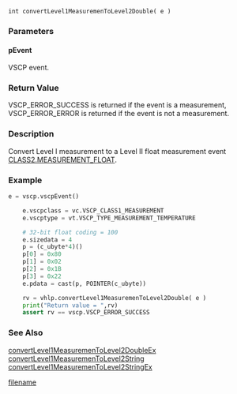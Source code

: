 

```clike
int convertLevel1MeasuremenToLevel2Double( e )
```

### Parameters

#### pEvent
VSCP event.

### Return Value
VSCP_ERROR_SUCCESS is returned if the event is a measurement, VSCP_ERROR_ERROR is returned if the event is not a measurement. 

### Description
Convert Level I measurement to a Level II float measurement event [CLASS2.MEASUREMENT_FLOAT](https://grodansparadis.gitbooks.io/the-vscp-specification/class2.measurement_float.html). 

### Example

```python
e = vscp.vscpEvent()

    e.vscpclass = vc.VSCP_CLASS1_MEASUREMENT
    e.vscptype = vt.VSCP_TYPE_MEASUREMENT_TEMPERATURE

    # 32-bit float coding = 100
    e.sizedata = 4
    p = (c_ubyte*4)()
    p[0] = 0x80
    p[1] = 0x02
    p[2] = 0x1B
    p[3] = 0x22
    e.pdata = cast(p, POINTER(c_ubyte))

    rv = vhlp.convertLevel1MeasuremenToLevel2Double( e )
    print("Return value = ",rv)
    assert rv == vscp.VSCP_ERROR_SUCCESS
```


### See Also
[convertLevel1MeasuremenToLevel2DoubleEx](convertlevel1measurementolevel2doubleex.md)
[convertLevel1MeasuremenToLevel2String](convertlevel1measurementolevel2string.md)
[convertLevel1MeasuremenToLevel2StringEx](convertlevel1measurementolevel2stringex.md)



[filename](./bottom_copyright.md ':include')
